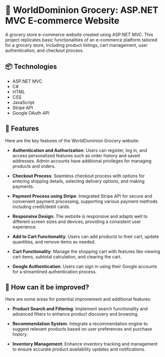 # 🛒 WorldDominion Grocery: ASP.NET MVC E-commerce Website

A grocery store e-commerce website created using ASP.NET MVC. This project replicates basic functionalities of an e-commerce platform tailored for a grocery store, including product listings, cart management, user authentication, and checkout process.

## 📦 Technologies

- ASP.NET MVC
- C#
- HTML
- CSS
- JavaScript
- Stripe API
- Google OAuth API

## 🎥 Features

Here are the key features of the WorldDominion Grocery website:

- **Authentication and Authorization**: Users can register, log in, and access personalized features such as order history and saved addresses. Admin accounts have additional privileges for managing products and orders.
  
- **Checkout Process**: Seamless checkout process with options for entering shipping details, selecting delivery options, and making payments.
  
- **Payment Process using Stripe**: Integrated Stripe API for secure and convenient payment processing, supporting various payment methods including credit/debit cards.
  
- **Responsive Design**: The website is responsive and adapts well to different screen sizes and devices, providing a consistent user experience.
  
- **Add to Cart Functionality**: Users can add products to their cart, update quantities, and remove items as needed.
  
- **Cart Functionality**: Manage the shopping cart with features like viewing cart items, subtotal calculation, and clearing the cart.
  
- **Google Authentication**: Users can sign in using their Google accounts for a streamlined authentication process.

## 🎯 How can it be improved?

Here are some areas for potential improvement and additional features:

- **Product Search and Filtering**: Implement search functionality and advanced filters to enhance product discovery and browsing.
  
- **Recommendation System**: Integrate a recommendation engine to suggest relevant products based on user preferences and purchase history.
  
- **Inventory Management**: Enhance inventory tracking and management to ensure accurate product availability updates and notifications.
